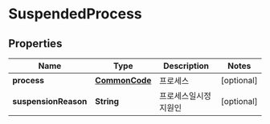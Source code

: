 
# SuspendedProcess

## Properties
Name | Type | Description | Notes
------------ | ------------- | ------------- | -------------
**process** | [**CommonCode**](CommonCode.md) | 프로세스 |  [optional]
**suspensionReason** | **String** | 프로세스일시정지원인 |  [optional]



